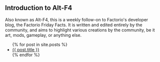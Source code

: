 <article class="panel">
	<h2>Introduction to Alt-F4</h2>
	<div class="panel-inset-lighter mt0">
  	<p>Also known as Alt-F4, this is a weekly follow-on to Factorio's developer blog, the Factorio Friday Facts. It is written and edited entirely by the community, and aims to highlight various creations by the community, be it art, mods, gameplay, or anything else.</p>
		<ul>
      {% for post in site.posts %}
        <li>
          <a href="{{ post.url }}">{{ post.title }}</a>
        </li>
      {% endfor %}
    </ul>
	</div>
</article>

